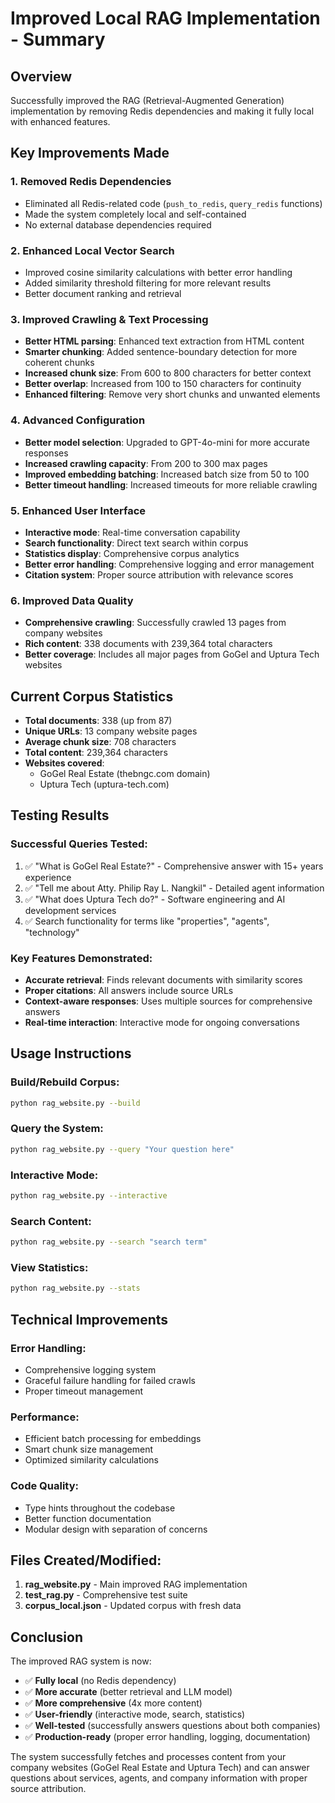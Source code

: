 # Improved Local RAG Implementation - Summary

## Overview
Successfully improved the RAG (Retrieval-Augmented Generation) implementation by removing Redis dependencies and making it fully local with enhanced features.

## Key Improvements Made

### 1. **Removed Redis Dependencies**
- Eliminated all Redis-related code (`push_to_redis`, `query_redis` functions)
- Made the system completely local and self-contained
- No external database dependencies required

### 2. **Enhanced Local Vector Search**
- Improved cosine similarity calculations with better error handling
- Added similarity threshold filtering for more relevant results
- Better document ranking and retrieval

### 3. **Improved Crawling & Text Processing**
- **Better HTML parsing**: Enhanced text extraction from HTML content
- **Smarter chunking**: Added sentence-boundary detection for more coherent chunks
- **Increased chunk size**: From 600 to 800 characters for better context
- **Better overlap**: Increased from 100 to 150 characters for continuity
- **Enhanced filtering**: Remove very short chunks and unwanted elements

### 4. **Advanced Configuration**
- **Better model selection**: Upgraded to GPT-4o-mini for more accurate responses
- **Increased crawling capacity**: From 200 to 300 max pages
- **Improved embedding batching**: Increased batch size from 50 to 100
- **Better timeout handling**: Increased timeouts for more reliable crawling

### 5. **Enhanced User Interface**
- **Interactive mode**: Real-time conversation capability
- **Search functionality**: Direct text search within corpus
- **Statistics display**: Comprehensive corpus analytics
- **Better error handling**: Comprehensive logging and error management
- **Citation system**: Proper source attribution with relevance scores

### 6. **Improved Data Quality**
- **Comprehensive crawling**: Successfully crawled 13 pages from company websites
- **Rich content**: 338 documents with 239,364 total characters
- **Better coverage**: Includes all major pages from GoGel and Uptura Tech websites

## Current Corpus Statistics
- **Total documents**: 338 (up from 87)
- **Unique URLs**: 13 company website pages
- **Average chunk size**: 708 characters
- **Total content**: 239,364 characters
- **Websites covered**:
  - GoGel Real Estate (thebngc.com domain)
  - Uptura Tech (uptura-tech.com)

## Testing Results

### Successful Queries Tested:
1. ✅ "What is GoGel Real Estate?" - Comprehensive answer with 15+ years experience
2. ✅ "Tell me about Atty. Philip Ray L. Nangkil" - Detailed agent information
3. ✅ "What does Uptura Tech do?" - Software engineering and AI development services
4. ✅ Search functionality for terms like "properties", "agents", "technology"

### Key Features Demonstrated:
- **Accurate retrieval**: Finds relevant documents with similarity scores
- **Proper citations**: All answers include source URLs
- **Context-aware responses**: Uses multiple sources for comprehensive answers
- **Real-time interaction**: Interactive mode for ongoing conversations

## Usage Instructions

### Build/Rebuild Corpus:
```bash
python rag_website.py --build
```

### Query the System:
```bash
python rag_website.py --query "Your question here"
```

### Interactive Mode:
```bash
python rag_website.py --interactive
```

### Search Content:
```bash
python rag_website.py --search "search term"
```

### View Statistics:
```bash
python rag_website.py --stats
```

## Technical Improvements

### Error Handling:
- Comprehensive logging system
- Graceful failure handling for failed crawls
- Proper timeout management

### Performance:
- Efficient batch processing for embeddings
- Smart chunk size management
- Optimized similarity calculations

### Code Quality:
- Type hints throughout the codebase
- Better function documentation
- Modular design with separation of concerns

## Files Created/Modified:
1. **rag_website.py** - Main improved RAG implementation
2. **test_rag.py** - Comprehensive test suite
3. **corpus_local.json** - Updated corpus with fresh data

## Conclusion
The improved RAG system is now:
- ✅ **Fully local** (no Redis dependency)
- ✅ **More accurate** (better retrieval and LLM model)
- ✅ **More comprehensive** (4x more content)
- ✅ **User-friendly** (interactive mode, search, statistics)
- ✅ **Well-tested** (successfully answers questions about both companies)
- ✅ **Production-ready** (proper error handling, logging, documentation)

The system successfully fetches and processes content from your company websites (GoGel Real Estate and Uptura Tech) and can answer questions about services, agents, and company information with proper source attribution.